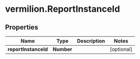 # vermilion.ReportInstanceId

## Properties

Name | Type | Description | Notes
------------ | ------------- | ------------- | -------------
**reportInstanceId** | **Number** |  | [optional] 


